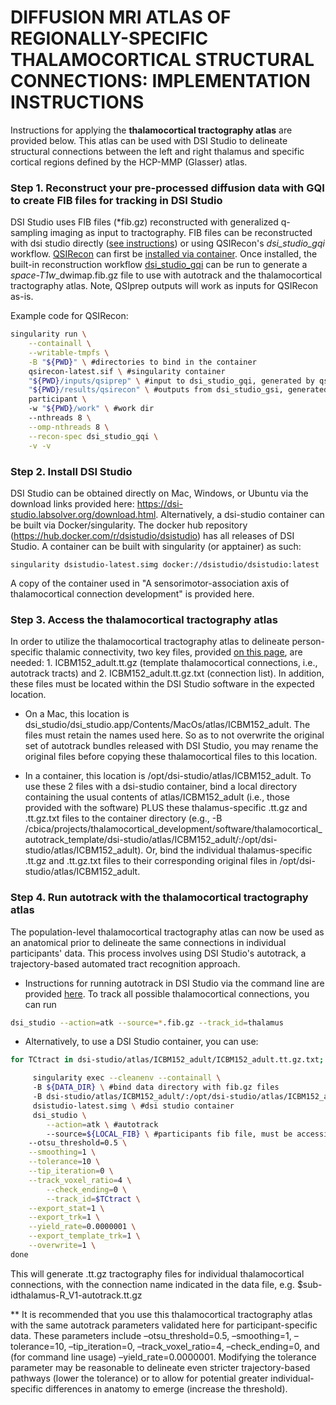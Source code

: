# DIFFUSION MRI ATLAS OF REGIONALLY-SPECIFIC THALAMOCORTICAL STRUCTURAL CONNECTIONS: IMPLEMENTATION INSTRUCTIONS
Instructions for applying the **thalamocortical tractography atlas** are provided below. This atlas can be used with DSI Studio to delineate structural connections between the left and right thalamus and specific cortical regions defined by the HCP-MMP (Glasser) atlas. 

### Step 1. Reconstruct your pre-processed diffusion data with GQI to create FIB files for tracking in DSI Studio
DSI Studio uses FIB files (*fib.gz) reconstructed with generalized q-sampling imaging as input to tractography. FIB files can be reconstructed with dsi studio directly ([see instructions](https://dsi-studio.labsolver.org/doc/cli_t2.html)) or using QSIRecon's *dsi_studio_gqi* workflow. [QSIRecon](https://qsirecon.readthedocs.io/en/latest/) can first be [installed via container](https://qsirecon.readthedocs.io/en/latest/installation.html). Once installed, the built-in reconstruction workflow [dsi_studio_gqi](https://qsirecon.readthedocs.io/en/latest/builtin_workflows.html#dsi-studio-gqi) can be run to generate a *space-T1w*_dwimap.fib.gz file to use with autotrack and the thalamocortical tractography atlas. Note, QSIprep outputs will work as inputs for QSIRecon as-is. 

Example code for QSIRecon:

```bash
singularity run \
    --containall \
    --writable-tmpfs \
    -B "${PWD}" \ #directories to bind in the container
    qsirecon-latest.sif \ #singularity container
    "${PWD}/inputs/qsiprep" \ #input to dsi_studio_gqi, generated by qsiprep
    "${PWD}/results/qsirecon" \ #outputs from dsi_studio_gsi, generated by qsirecon
    participant \ 
    -w "${PWD}/work" \ #work dir
    --nthreads 8 \
    --omp-nthreads 8 \
    --recon-spec dsi_studio_gqi \
    -v -v
``` 

### Step 2. Install DSI Studio
DSI Studio can be obtained directly on Mac, Windows, or Ubuntu via the download links provided here: https://dsi-studio.labsolver.org/download.html. Alternatively, a dsi-studio container can be built via Docker/singularity. The docker hub repository (https://hub.docker.com/r/dsistudio/dsistudio) has all releases of DSI Studio. A container can be built with singularity (or apptainer) as such:

```
singularity dsistudio-latest.simg docker://dsistudio/dsistudio:latest
```

A copy of the container used in "A sensorimotor-association axis of thalamocortical connection development" is provided here.

### Step 3. Access the thalamocortical tractography atlas
In order to utilize the thalamocortical tractography atlas to delineate person-specific thalamic connectivity, two key files, provided [on this page](https://github.com/PennLINC/thalamocortical_development/tree/main/results/thalamocortical_autotrack_template), are needed: 1. ICBM152_adult.tt.gz (template thalamocortical connections, i.e., autotrack tracts) and 2. ICBM152_adult.tt.gz.txt (connection list). In addition, these files must be located within the DSI Studio software in the expected location. 

* On a Mac, this location is dsi_studio/dsi_studio.app/Contents/MacOs/atlas/ICBM152_adult. The files must retain the names used here. So as to not overwrite the original set of autotrack bundles released with DSI Studio, you may rename the original files before copying these thalamocortical files to this location.

* In a container, this location is /opt/dsi-studio/atlas/ICBM152_adult. To use these 2 files with a dsi-studio container, bind a local directory containing the usual contents of atlas/ICBM152_adult (i.e., those provided with the software) PLUS these thalamus-specific .tt.gz and .tt.gz.txt files to the container directory (e.g., -B /cbica/projects/thalamocortical_development/software/thalamocortical_autotrack_template/dsi-studio/atlas/ICBM152_adult/:/opt/dsi-studio/atlas/ICBM152_adult). Or, bind the individual thalamus-specific .tt.gz and .tt.gz.txt files to their corresponding original files in /opt/dsi-studio/atlas/ICBM152_adult.

### Step 4. Run autotrack with the thalamocortical tractography atlas
The population-level thalamocortical tractography atlas can now be used as an anatomical prior to delineate the same connections in individual participants' data. This process involves using DSI Studio's autotrack, a trajectory-based automated tract recognition approach.  

* Instructions for running autotrack in DSI Studio via the command line are provided [here](https://dsi-studio.labsolver.org/doc/cli_atk.html). To track all possible thalamocortical connections, you can run

```bash
dsi_studio --action=atk --source=*.fib.gz --track_id=thalamus
``` 
* Alternatively, to use a DSI Studio container, you can use:

```bash
for TCtract in dsi-studio/atlas/ICBM152_adult/ICBM152_adult.tt.gz.txt; do

     singularity exec --cleanenv --containall \ 
     -B ${DATA_DIR} \ #bind data directory with fib.gz files
     -B dsi-studio/atlas/ICBM152_adult/:/opt/dsi-studio/atlas/ICBM152_adult #bind ICBM152_adult with the two key thalamocortical tractography atlas files from above
     dsistudio-latest.simg \ #dsi studio container 
     dsi_studio \
        --action=atk \ #autotrack
        --source=${LOCAL_FIB} \ #participants fib file, must be accessible in bound $DATA_DIR
	--otsu_threshold=0.5 \
	--smoothing=1 \
	--tolerance=10 \
	--tip_iteration=0 \
	--track_voxel_ratio=4 \
        --check_ending=0 \
        --track_id=$TCtract \
	--export_stat=1 \
	--export_trk=1 \
	--yield_rate=0.0000001 \
	--export_template_trk=1 \
	--overwrite=1 \
done
```

This will generate .tt.gz tractography files for individual thalamocortical connections, with the connection name indicated in the data file, e.g. $sub-idthalamus-R_V1-autotrack.tt.gz

** It is recommended that you use this thalamocortical tractography atlas with the same autotrack parameters validated here for participant-specific data. These parameters include –otsu_threshold=0.5, –smoothing=1, –tolerance=10, –tip_iteration=0, –track_voxel_ratio=4, –check_ending=0, and (for command line usage) –yield_rate=0.0000001. Modifying the tolerance parameter may be reasonable to delineate even stricter trajectory-based pathways (lower the tolerance) or to allow for potential greater individual-specific differences in anatomy to emerge (increase the threshold).

